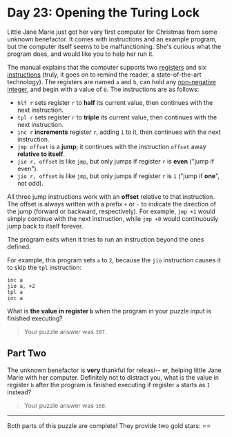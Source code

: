 # Day 23: Opening the Turing Lock

Little Jane Marie just got her very first computer for Christmas from some
unknown benefactor. It comes with instructions and an example program, but
the computer itself seems to be malfunctioning. She's curious what the
program does, and would like you to help her run it.

The manual explains that the computer supports two [registers][] and six
[instructions][] (truly, it goes on to remind the reader, a state-of-the-art
technology). The registers are named `a` and `b`, can hold any
[non-negative integer][], and begin with a value of `0`. The instructions are as
follows:

- `hlf r` sets register `r` to **half** its current value, then continues with
  the next instruction.
- `tpl r` sets register `r` to **triple** its current value, then continues with
  the next instruction.
- `inc r` **increments** register `r`, adding `1` to it, then continues with the
  next instruction.
- `jmp offset` is a **jump**; it continues with the instruction `offset` away
  **relative to itself**.
- `jie r, offset` is like `jmp`, but only jumps if register `r` is **even** ("jump
  if even").
- `jio r, offset` is like `jmp`, but only jumps if register `r` is `1` ("jump if
  **one**", not odd).

All three jump instructions work with an **offset** relative to that
instruction. The offset is always written with a prefix `+` or `-` to indicate
the direction of the jump (forward or backward, respectively). For example,
`jmp +1` would simply continue with the next instruction, while `jmp +0` would
continuously jump back to itself forever.

The program exits when it tries to run an instruction beyond the ones
defined.

For example, this program sets `a` to `2`, because the `jio` instruction causes
it to skip the `tpl` instruction:

```
inc a
jio a, +2
tpl a
inc a
```

What is **the value in register `b`** when the program in your puzzle input is
finished executing?

> Your puzzle answer was `307`.

[registers]: https://en.wikipedia.org/wiki/Processor_register
[instructions]: https://en.wikipedia.org/wiki/Instruction_set
[non-negative integer]: https://en.wikipedia.org/wiki/Natural_number

## Part Two

The unknown benefactor is **very** thankful for releasi-- er, helping little
Jane Marie with her computer. Definitely not to distract you, what is the
value in register `b` after the program is finished executing if register `a`
starts as `1` instead?

> Your puzzle answer was `160`.

----

Both parts of this puzzle are complete! They provide two gold stars: :star::star:
